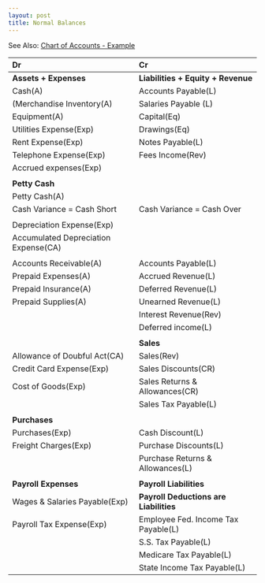 ```yaml
---
layout: post
title: Normal Balances
---
```



See Also: [Chart of Accounts - Example](_posts/2024-02-16-7-adjusting-entries.worksheet.md)

| Dr | Cr |
|:-|:-|
|**Assets + Expenses**|**Liabilities + Equity + Revenue**|
|Cash(A)|Accounts Payable(L)| 
|(Merchandise Inventory(A)|Salaries Payable (L)|
|Equipment(A)|Capital(Eq)|
|Utilities Expense(Exp)|Drawings(Eq)|
|Rent Expense(Exp)|Notes Payable(L)|
|Telephone Expense(Exp)|Fees Income(Rev)|
|Accrued expenses(Exp)||
|||
|**Petty Cash**||
|Petty Cash(A)||
|Cash Variance = Cash Short|Cash Variance = Cash Over|
|||
|Depreciation Expense(Exp)||
|Accumulated Depreciation Expense(CA)||
|||
|Accounts Receivable(A)|Accounts Payable(L)|
|Prepaid Expenses(A)|Accrued Revenue(L)|
|Prepaid Insurance(A)|Deferred Revenue(L)|
|Prepaid Supplies(A)|Unearned Revenue(L)|
||Interest Revenue(Rev)|
||Deferred income(L)|
|||
||**Sales**|
|Allowance of Doubful Act(CA)|Sales(Rev)|
|Credit Card Expense(Exp)|Sales Discounts(CR)|
|Cost of Goods(Exp)|Sales Returns & Allowances(CR)|
||Sales Tax Payable(L)|
|||
|**Purchases**||
|Purchases(Exp)|Cash Discount(L)|
|Freight Charges(Exp)|Purchase Discounts(L)|
||Purchase Returns & Allowances(L)|
|||
|**Payroll Expenses**|**Payroll Liabilities**|
|Wages & Salaries Payable(Exp)|**Payroll Deductions are Liabilities**|
|Payroll Tax Expense(Exp)|Employee Fed. Income Tax Payable(L)|
||S.S. Tax Payable(L)|
||Medicare Tax Payable(L)|
||State Income Tax Payable(L)|



